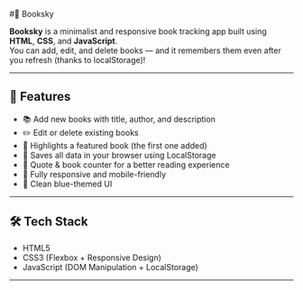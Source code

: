 #📘 Booksky

**Booksky** is a minimalist and responsive book tracking app built using **HTML**, **CSS**, and **JavaScript**.  
You can add, edit, and delete books — and it remembers them even after you refresh (thanks to localStorage)!

---

## 🚀 Features

- 📚 Add new books with title, author, and description
- ✏️ Edit or delete existing books
- 🌟 Highlights a featured book (the first one added)
- 💾 Saves all data in your browser using LocalStorage
- 🧠 Quote & book counter for a better reading experience
- 📱 Fully responsive and mobile-friendly
- 💙 Clean blue-themed UI

---


## 🛠️ Tech Stack

- HTML5
- CSS3 (Flexbox + Responsive Design)
- JavaScript (DOM Manipulation + LocalStorage)

---
